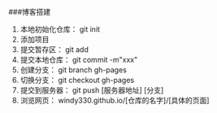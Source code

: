 ###博客搭建
1. 本地初始化仓库： git init
2. 添加项目
3. 提交暂存区： git add  
4. 提交本地仓库： git commit -m"xxx"
5. 创建分支： git branch gh-pages 
6. 切换分支： git checkout gh-pages
5. 提交到服务器： git push [服务器地址] [分支]
6. 浏览网页： windy330.github.io/[仓库的名字]/[具体的页面]  